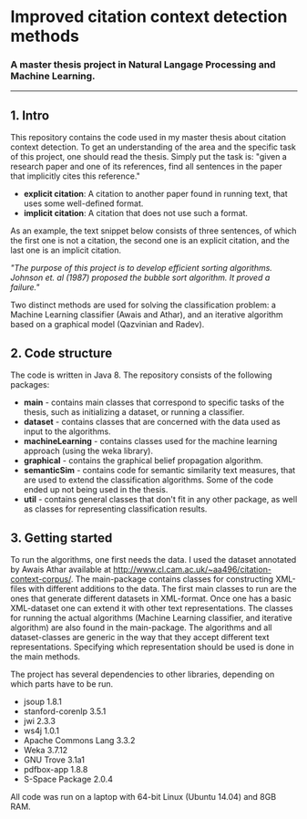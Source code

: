 # Improved citation context detection methods
### A master thesis project in Natural Langage Processing and Machine Learning. 
---
## 1. Intro
This repository contains the code used in my master thesis about citation context detection. To get an understanding of the area and the specific task of this project, one should read the thesis. Simply put the task is: "given a research paper and one of its references, find all sentences in the paper that implicitly cites this reference." 

* **explicit citation**: A citation to another paper found in running text, that uses some well-defined format.
* **implicit citation**: A citation that does not use such a format.

As an example, the text snippet below consists of three sentences, of which the first one is not a citation, the second one is an explicit citation, and the last one is an implicit citation.

*"The purpose of this project is to develop efficient sorting algorithms. Johnson et. al (1987) proposed the bubble sort algorithm. It proved a failure."*

Two distinct methods are used for solving the classification problem: a Machine Learning classifier (Awais and Athar), and an iterative algorithm based on a graphical model (Qazvinian and Radev).

## 2. Code structure
The code is written in Java 8. The repository consists of the following packages:
* **main** - contains main classes that correspond to specific tasks of the thesis, such as initializing a dataset, or running a classifier.
* **dataset** - contains classes that are concerned with the data used as input to the algorithms. 
* **machineLearning** - contains classes used for the machine learning approach (using the weka library).
* **graphical** - contains the graphical belief propagation algorithm.
* **semanticSim** - contains code for semantic similarity text measures, that are used to extend the classification algorithms. Some of the code ended up not being used in the thesis.
* **util** - contains general classes that don't fit in any other package, as well as classes for representing classification results.

## 3. Getting started
To run the algorithms, one first needs the data. I used the dataset annotated by Awais Athar available at http://www.cl.cam.ac.uk/~aa496/citation-context-corpus/. The main-package contains classes for constructing XML-files with different additions to the data. The first main classes to run are the ones that generate different datasets in XML-format. Once one has a basic XML-dataset one can extend it with other text representations. The classes for running the actual algorithms (Machine Learning classifier, and iterative algorithm) are also found in the main-package. The algorithms and all dataset-classes are generic in the way that they accept different text representations. Specifying which representation should be used is done in the main methods. 

The project has several dependencies to other libraries, depending on which parts have to be run.
* jsoup 1.8.1
* stanford-corenlp 3.5.1
* jwi 2.3.3
* ws4j 1.0.1
* Apache Commons Lang 3.3.2
* Weka 3.7.12
* GNU Trove 3.1a1
* pdfbox-app 1.8.8
* S-Space Package 2.0.4

All code was run on a laptop with 64-bit Linux (Ubuntu 14.04) and 8GB RAM.
